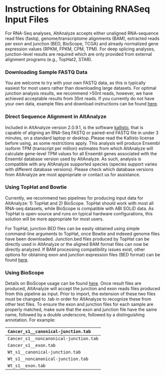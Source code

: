 # Instructions for Obtaining RNASeq Input Files #

For RNA-Seq analyses, AltAnalyze accepts either unaligned RNA-sequence read files (fastq), genome/transcriptome alignments (BAM), extracted reads per exon and junction (BED, BioScope, TCGA) and already normalized gene expression values (RPKM, FPKM, CPM, TPM). For deep splicing analyses, junction-level results are required which are only provided from external alignment programs (e.g., TopHat2, STAR).

### Downloading Sample FASTQ Data ###

You are welcome to try with your own FASTQ data, as this is typically easiest for most users rather than downloading large datasets. For optimal junction analysis results, we recommend >50nt reads, however, we have achieved acceptable results from 35nt reads. If you currently do not have your own data, example files and download instructions can be found [here](DownloadFASTQ.md).

### Direct Sequence Alignment in AltAnalyze ###

Included in AltAnalyze version 2.0.9.1, is the software [kallisto](http://pachterlab.github.io/kallisto/), that is capable of aligning an RNA-Seq FASTQ or paired-end FASTQ file in under 3 minutes, on a standard laptop or desktop. Please read the Kallisto license before using, as some restrictions apply. This analysis will produce Ensembl isoform TPM (transcript per million) estimates from which AltAnalyze will calculate gene-level TPM values for all Ensembl genes associated with the Ensembl database version used by AltAnalyze. As such, analysis is compatible with any AltAnalyze supported species (species support varies with different database versions). Please check which database versions from AltAnalyze are most appropriate or contact us for assistance.

### Using TopHat and Bowtie ###

Currently, we recommend two pipelines for producing input data for AltAnalyze: 1) TopHat and 2) BioScope. TopHat should work with most all RNA-seq datasets, while BioScope is compatible with ABI SOLiD data. As TopHat is open-source and runs on typical hardware configurations, this solution will be more appropriate for most users.

For TopHat, junction BED files can be easily obtained using simple command-line arguments to TopHat, once Bowtie and indexed genome files have been downloaded. Junction.bed files produced by TopHat can be directly used in AltAnalyze or the aligned BAM format files can now be directly analyzed. If BAM processing compatibility issues exist, other options for obtaining exon and junction expression files (BED format) can be found [here](BAMtoBED.md).

### Using BioScope ###

Details on BioScope usage can be found [here](http://www3.appliedbiosystems.com/cms/groups/global_marketing_group/documents/generaldocuments/cms_074971.pdf). Once result files are produced, AltAnalyze will accept the junction and exon reads files produced from this pipeline as input. Prior to import, the extension of these two files must be changed to .tab in order for AltAnalyze to recognize these from other text files. To ensure the exon and junction files for each sample are properly matched, make sure that the exon and junction file have the same name, followed by a double underscore, followed by a distinguishing annotation. For example:

|`Cancer_s1__canonical-junction.tab`|
|:----------------------------------|
|`Cancer_s1__noncanonical-junction.tab`|
|`Cancer_s1__exon.tab`              |
|`Wt_s1__canonical-junction.tab`    |
|`Wt_s1__noncanonical-junction.tab` |
|`Wt_s1__exon.tab`                  |